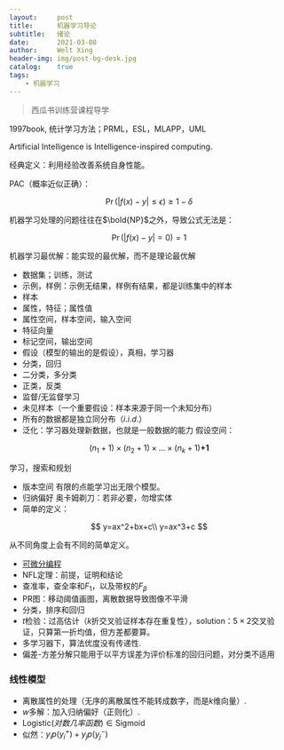 ```yaml
---
layout:     post
title:      机器学习导论
subtitle:   绪论
date:       2021-03-08
author:     Welt Xing
header-img: img/post-bg-desk.jpg
catalog:    true
tags:
    - 机器学习
---
```


> 西瓜书训练营课程导学

1997book, 统计学习方法；PRML，ESL，MLAPP，UML

Artificial Intelligence is Intelligence-inspired computing.

经典定义：利用经验改善系统自身性能。

PAC（概率近似正确）：

$$
\Pr(|f({x})-y|\le\epsilon)\ge1-\delta
$$

机器学习处理的问题往往在$\bold{NP}$之外，导致公式无法是：

$$
\Pr(|f({x})-y|=0)=1
$$

机器学习最优解：能实现的最优解，而不是理论最优解

- 数据集；训练，测试
- 示例，样例：示例无结果，样例有结果，都是训练集中的样本
- 样本
- 属性，特征；属性值
- 属性空间，样本空间，输入空间
- 特征向量
- 标记空间，输出空间
- 假设（模型的输出的是假设），真相，学习器
- 分类，回归
- 二分类，多分类
- 正类，反类
- 监督/无监督学习
- 未见样本（一个重要假设：样本来源于同一个未知分布）
- 所有的数据都是独立同分布（$i.i.d.$）
- 泛化：学习器处理新数据，也就是一般数据的能力
假设空间：

$$
(n_1+1)\times(n_2+1)\times...\times(n_k+1)\textbf{+1}
$$

学习，搜索和规划

- 版本空间
有限的点能学习出无限个模型。
- 归纳偏好
奥卡姆剃刀：若非必要，勿增实体
- 简单的定义：

$$
y=ax^2+bx+c\\
y=ax^3+c
$$

从不同角度上会有不同的简单定义。

- [可微分编程](https://zh.wikipedia.org/wiki/%E5%8F%AF%E5%BE%AE%E5%88%86%E7%BC%96%E7%A8%8B)
- $\text{NFL}$定理：前提，证明和结论
- 查准率，查全率和$F_1$，以及带权的$F_\beta$
- PR图：移动阈值画图，离散数据导致图像不平滑
- 分类，排序和回归
- $t$检验：过高估计（$k$折交叉验证样本存在重复性），solution：$5\times2$交叉验证，只算第一折均值，但方差都要算。
- 多学习器下，算法优度没有传递性.
- 偏差-方差分解只能用于以平方误差为评价标准的回归问题，对分类不适用


### 线性模型

- 离散属性的处理（无序的离散属性不能转成数字，而是$k$维向量）.
- $w$多解：加入归纳偏好（正则化）.
- $\text{Logistic}(对数几率函数)\in\text{Sigmoid}$
- 似然：$y_ip(y_i^+)+y_jp(y_j^-)$